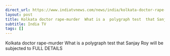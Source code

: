 ```yaml
---
direct_url: https://www.indiatvnews.com/news/india/kolkata-doctor-rape-murder-what-is-polygraph-test-accused-sanjay-roy-rg-kar-hospital-cbi-investigation-explained-latest-updates-bengal-horror-news-2024-08-23-948435
layout: post
title: Kolkata doctor rape-murder  What is a  polygraph test  that Sanjay Roy will be subjected to    FULL DETAILS
subtitle: India TV
tags: []
---
```


Kolkata doctor rape-murder  What is a  polygraph test  that Sanjay Roy will be subjected to    FULL DETAILS
